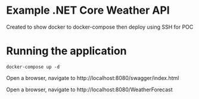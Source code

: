 # Example .NET Core Weather API
Created to show docker to docker-compose then deploy using SSH for POC

# Running the application
`docker-compose up -d`

Open a browser, navigate to
http://localhost:8080/swagger/index.html

Open a browser, navigate to
http://localhost:8080/WeatherForecast
